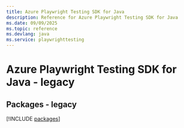 ```yaml
---
title: Azure Playwright Testing SDK for Java
description: Reference for Azure Playwright Testing SDK for Java
ms.date: 09/09/2025
ms.topic: reference
ms.devlang: java
ms.service: playwrighttesting
---
```

# Azure Playwright Testing SDK for Java - legacy
## Packages - legacy
[!INCLUDE [packages](playwright-testing-index.md)]